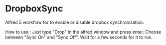 # DropboxSync
Alfred 5 workflow for to enable or disable dropbox synchronisation.

How to use : 
  Just type "Drop" in the alfred window and press enter. 
  Choose between "Sync On" and "Sync Off". 
  Wait for a few seconds for it to run.
  
